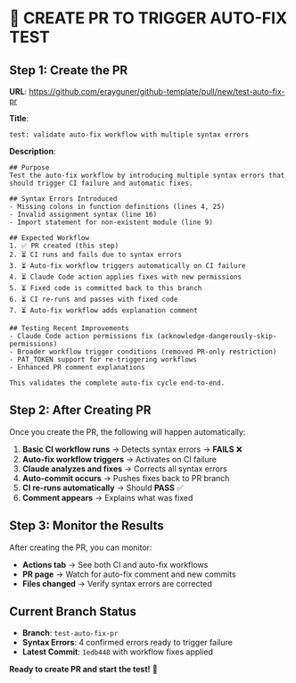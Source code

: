 # 🚀 CREATE PR TO TRIGGER AUTO-FIX TEST

## Step 1: Create the PR

**URL**: https://github.com/erayguner/github-template/pull/new/test-auto-fix-pr

**Title**: 
```
test: validate auto-fix workflow with multiple syntax errors
```

**Description**:
```
## Purpose
Test the auto-fix workflow by introducing multiple syntax errors that should trigger CI failure and automatic fixes.

## Syntax Errors Introduced
- Missing colons in function definitions (lines 4, 25)
- Invalid assignment syntax (line 16)  
- Import statement for non-existent module (line 9)

## Expected Workflow
1. ✅ PR created (this step)
2. ⏳ CI runs and fails due to syntax errors
3. ⏳ Auto-fix workflow triggers automatically on CI failure
4. ⏳ Claude Code action applies fixes with new permissions  
5. ⏳ Fixed code is committed back to this branch
6. ⏳ CI re-runs and passes with fixed code
7. ⏳ Auto-fix workflow adds explanation comment

## Testing Recent Improvements
- Claude Code action permissions fix (acknowledge-dangerously-skip-permissions)
- Broader workflow trigger conditions (removed PR-only restriction)  
- PAT_TOKEN support for re-triggering workflows
- Enhanced PR comment explanations

This validates the complete auto-fix cycle end-to-end.
```

## Step 2: After Creating PR

Once you create the PR, the following will happen automatically:

1. **Basic CI workflow runs** → Detects syntax errors → **FAILS** ❌
2. **Auto-fix workflow triggers** → Activates on CI failure
3. **Claude analyzes and fixes** → Corrects all syntax errors
4. **Auto-commit occurs** → Pushes fixes back to PR branch
5. **CI re-runs automatically** → Should **PASS** ✅
6. **Comment appears** → Explains what was fixed

## Step 3: Monitor the Results

After creating the PR, you can monitor:
- **Actions tab** → See both CI and auto-fix workflows
- **PR page** → Watch for auto-fix comment and new commits
- **Files changed** → Verify syntax errors are corrected

## Current Branch Status
- **Branch**: `test-auto-fix-pr` 
- **Syntax Errors**: 4 confirmed errors ready to trigger failure
- **Latest Commit**: `1edb448` with workflow fixes applied

**Ready to create PR and start the test!** 🎯